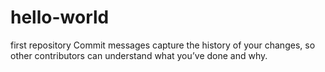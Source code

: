 # hello-world
first repository
Commit messages capture the history of your changes, so other contributors can understand what you’ve done and why.
